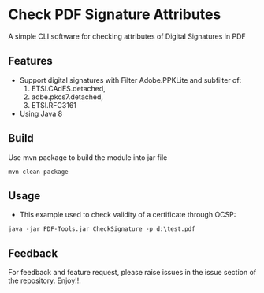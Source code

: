 
# Check PDF Signature Attributes

A simple CLI software for checking attributes of Digital Signatures in PDF

## Features
- Support digital signatures with Filter Adobe.PPKLite and subfilter of:
  1. ETSI.CAdES.detached,
  2. adbe.pkcs7.detached,
  3. ETSI.RFC3161
- Using Java 8


## Build
Use mvn package to build the module into jar file
```shell
mvn clean package
```

## Usage
- This example used to check validity of a certificate through OCSP:
```shell
java -jar PDF-Tools.jar CheckSignature -p d:\test.pdf
```

## Feedback
For feedback and feature request, please raise issues in the issue section of the repository. Enjoy!!.